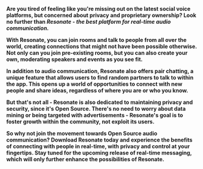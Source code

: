 **Are you tired of feeling like you're missing out on the latest social voice platforms, but concerned about privacy and proprietary ownership? Look no further than *Resonate - the best platform for real-time audio communication.***

**With Resonate, you can join rooms and talk to people from all over the world, creating connections that might not have been possible otherwise. Not only can you join pre-existing rooms, but you can also create your own, moderating speakers and events as you see fit.** 

**In addition to audio communication, Resonate also offers pair chatting, a unique feature that allows users to find random partners to talk to within the app. This opens up a world of opportunities to connect with new people and share ideas, regardless of where you are or who you know.** 

**But that's not all - Resonate is also dedicated to maintaining privacy and security, since it's Open Source. There's no need to worry about data mining or being targeted with advertisements - Resonate's goal is to foster growth within the community, not exploit its users.** 

**So why not join the movement towards Open Source audio communication? Download Resonate today and experience the benefits of connecting with people in real-time, with privacy and control at your fingertips. Stay tuned for the upcoming release of real-time messaging, which will only further enhance the possibilities of Resonate.**